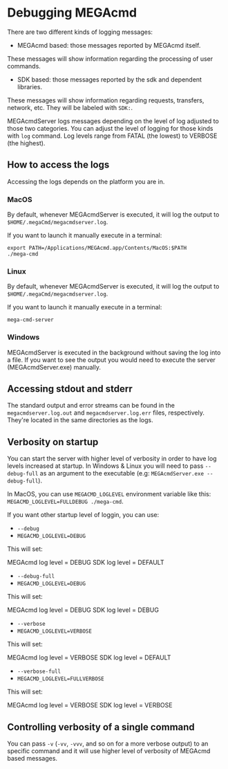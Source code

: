 # Debugging MEGAcmd

There are two different kinds of logging messages:
- MEGAcmd based: those messages reported by MEGAcmd itself.

These messages will show information regarding the processing of user commands.

- SDK based: those messages reported by the sdk and dependent libraries.

These messages will show information regarding requests, transfers, network, etc.
They will be labeled with `SDK:`.

MEGAcmdServer logs messages depending on the level of log adjusted to those
two categories. You can adjust the level of logging for those kinds with `log` command.
Log levels range from FATAL (the lowest) to VERBOSE (the highest).

## How to access the logs

Accessing the logs depends on the platform you are in.

### MacOS

By default, whenever MEGAcmdServer is executed, it will log the output to `$HOME/.megaCmd/megacmdserver.log`.

If you want to launch it manually execute in a terminal:

```
export PATH=/Applications/MEGAcmd.app/Contents/MacOS:$PATH
./mega-cmd
```

### Linux
By default, whenever MEGAcmdServer is executed, it will log the output to `$HOME/.megaCmd/megacmdserver.log`.

If you want to launch it manually execute in a terminal:

```
mega-cmd-server
```

### Windows

MEGAcmdServer is executed in the background without saving the log into a file. If you want to
see the output you would need to execute the server (MEGAcmdServer.exe) manually.

## Accessing stdout and stderr

The standard output and error streams can be found in the `megacmdserver.log.out` and `megacmdserver.log.err` files, respectively. They're located in the same directories as the logs.

## Verbosity on startup

You can start the server with higher level of verbosity in order to have log levels increased at startup.
In Windows & Linux you will need to pass `--debug-full` as an argument to the executable (e.g: `MEGAcmdServer.exe --debug-full`).

In MacOS, you can use `MEGACMD_LOGLEVEL` environment variable like this: `MEGACMD_LOGLEVEL=FULLDEBUG ./mega-cmd`.

If you want other startup level of loggin, you can use:

* `--debug`
* `MEGACMD_LOGLEVEL=DEBUG`

This will set:

MEGAcmd log level = DEBUG
SDK log level = DEFAULT

* `--debug-full`
* `MEGACMD_LOGLEVEL=DEBUG`

This will set:

MEGAcmd log level = DEBUG
SDK log level = DEBUG

* `--verbose`
* `MEGACMD_LOGLEVEL=VERBOSE`

This will set:

MEGAcmd log level = VERBOSE
SDK log level = DEFAULT

* `--verbose-full`
* `MEGACMD_LOGLEVEL=FULLVERBOSE`

This will set:

MEGAcmd log level = VERBOSE
SDK log level = VERBOSE


## Controlling verbosity of a single command

You can pass `-v` (`-vv`, `-vvv`, and so on for a more verbose output)
to an specific command and it will use higher level of verbosity of MEGAcmd based messages.

